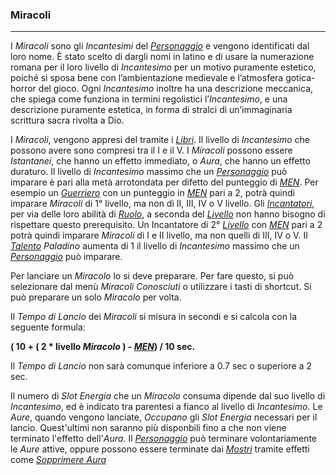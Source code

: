 ### Miracoli
---
I *Miracoli* sono gli *Incantesimi* del [*Personaggio*](..\personaggio.md) e vengono identificati dal loro nome. È stato scelto di dargli nomi in latino e di usare la numerazione romana per il loro livello di *Incantesimo* per un motivo puramente estetico, poiché si sposa bene con l’ambientazione medievale e l’atmosfera gotica-horror del gioco. Ogni *Incantesimo* inoltre ha una descrizione meccanica, che spiega come funziona in termini regolistici l’*Incantesimo*, e una descrizione puramente estetica, in forma di stralci di un’immaginaria scrittura sacra rivolta a Dio. 

I *Miracoli*, vengono appresi del tramite i [*Libri*](..\oggetti\consumabili.md). Il livello di *Incantesimo* che possono avere sono compresi tra il I e il V. I *Miracoli* possono essere *Istantanei*, che hanno un effetto immediato, o *Aura*, che hanno un effetto duraturo. Il livello di *Incantesimo* massimo che un [*Personaggio*](..\personaggio.md) può imparare è pari alla metà arrotondata per difetto del punteggio di [*MEN*](..\personaggio\caratteristiche.md). Per esempio un [*Guerriero*](..\personaggio\ruolo\guerriero.md) con un punteggio in [*MEN*](..\personaggio\caratteristiche.md) pari a 2, potrà quindi imparare *Miracoli* di 1° livello, ma non di II, III, IV o V livello. Gli [*Incantatori*](..\personaggio\ruolo\incantatore.md), per via delle loro abilità di [*Ruolo*](..\personaggio\ruolo.md), a seconda del [*Livello*](..\personaggio\livelli.md) non hanno bisogno di rispettare questo prerequisito. Un Incantatore di 2° [*Livello*](..\personaggio\livelli.md) con [*MEN*](..\personaggio\caratteristiche.md) pari a 2 potrà quindi imparare *Miracoli* di I e II livello, ma non quelli di III, IV o V. Il [*Talento*](..\personaggio\talenti.md) *Paladino* aumenta di 1 il livello di *Incantesimo* massimo che un [*Personaggio*](..\personaggio.md) può imparare.

Per lanciare un *Miracolo* lo si deve preparare. Per fare questo, si può selezionare dal menù *Miracoli* *Conosciuti* o utilizzare i tasti di shortcut. Si può preparare un solo *Miracolo* per volta. 

Il *Tempo di Lancio* dei *Miracoli* si misura in secondi e si calcola con la seguente formula:

**( 10 + ( 2 \* livello *Miracolo* ) - [*MEN*](..\personaggio\caratteristiche.md)) / 10 sec.**

Il *Tempo di Lancio* non sarà comunque inferiore a 0.7 sec o superiore a 2 sec.

Il numero di *Slot Energia* che un *Miracolo* consuma dipende dal suo livello di *Incantesimo*, ed è indicato tra parentesi a fianco al livello di *Incantesimo*.  Le *Aure*, quando vengono lanciate, *Occupano* gli *Slot Energia* necessari per il lancio. Quest'ultimi non saranno più disponbili fino a che non viene terminato l'effetto dell'*Aura*. Il [*Personaggio*](..\personaggio.md) può terminare volontariamente le *Aure* attive, oppure possono essere terminate dai [*Mostri*](mostri.md) tramite effetti come [*Sopprimere Aura*](..\mostri\incantesimi\liv-II.md) 